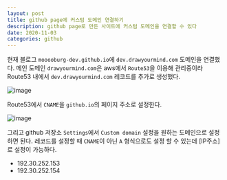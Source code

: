 ```yaml
---
layout: post
title: github page에 커스텀 도메인 연결하기
description: github page로 만든 사이트에 커스텀 도메인을 연결할 수 있다
date: 2020-11-03
categories: github
---
```


현재 블로그 `mooooburg-dev.github.io`에 `dev.drawyourmind.com` 도메인을 연결했다.
메인 도메인 `drawyourmind.com`은 aws에서 `Route53`을 이용해 관리중이라 Route53 내에서 `dev.drawyourmind.com` 레코드를 추가로 생성했다.

![image](https://user-images.githubusercontent.com/18201794/97936957-8fe4e080-1dc0-11eb-946f-1a2976ce1482.png)

Route53에서 `CNAME`을 `github.io`의 페이지 주소로 설정한다.

![image](https://user-images.githubusercontent.com/18201794/97937006-b99e0780-1dc0-11eb-97e1-190d2cab9c6f.png)

그리고 github 저장소 `Settings`에서 `Custom domain` 설정을 원하는 도메인으로 설정하면 된다.
레코드를 설정할 때 `CNAME`이 아닌 `A` 형식으로도 설정 할 수 있는데 [IP주소]로 설정이 가능하다.

- 192.30.252.153
- 192.30.252.154





